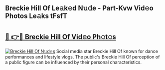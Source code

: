 ## Breckie Hill Of Le𝚊k𝚎d N𝚞𝚍e - Part-Kvw Vid𝚎o Photos Le𝚊ks tFsfT

# <h2><a href="http://fbfyp1.evod.top/?m=Breckie+Hill+Of">🔗 👉🔴 Breckie Hill Of Vid𝚎o Ph𝚘t𝚘s</a></h2>

[![Breckie Hill Of N𝚞d𝚎s](https://i.imgur.com/8V9OHl7.gif)](http://fbfyp1.evod.top/?m=Breckie+Hill+Of)
Social media star Breckie Hill Of known for dance performances and lifestyle vlogs. The public's Breckie Hill Of perception of a public figure can be influenced by their personal characteristics. 
